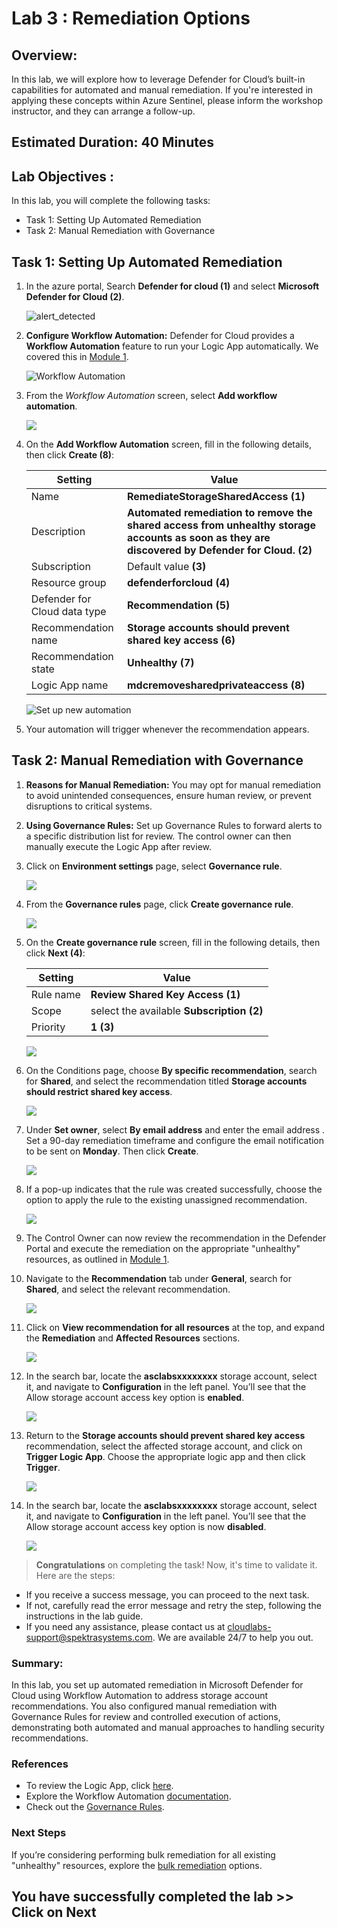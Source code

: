 # Lab 3 : Remediation Options

## Overview:
In this lab, we will explore how to leverage Defender for Cloud’s built-in capabilities for automated and manual remediation. If you're interested in applying these concepts within Azure Sentinel, please inform the workshop instructor, and they can arrange a follow-up.

## Estimated Duration: 40 Minutes

## Lab Objectives :

In this lab, you will complete the following tasks:

- Task 1: Setting Up Automated Remediation
- Task 2: Manual Remediation with Governance

## Task 1: Setting Up Automated Remediation

1. In the azure portal, Search **Defender for cloud (1)** and select **Microsoft Defender for Cloud (2)**.

   ![alert_detected](images/178.png)

1. **Configure Workflow Automation:** Defender for Cloud provides a **Workflow Automation** feature to run your Logic App automatically. We covered this in [Module 1](./Module%201%20-%20Recommendation%20triggers.md).

   ![Workflow Automation](./images/workflow-automation.png)

2. From the *Workflow Automation* screen, select **Add workflow automation**.

   ![](./images/add-workflow-automation.png)

3. On the **Add Workflow Automation** screen, fill in the following details, then click **Create (8)**:

   | Setting  | Value |
   -----------|---------
   | Name | **RemediateStorageSharedAccess (1)** |
   | Description | **Automated remediation to remove the shared access from unhealthy storage accounts as soon as they are discovered by Defender for Cloud. (2)** |
   | Subscription | Default value **(3)** |
   | Resource group | **defenderforcloud (4)** |
   | Defender for Cloud data type | **Recommendation (5)** |
   | Recommendation name| **Storage accounts should prevent shared key access (6)** |
   | Recommendation state | **Unhealthy (7)** |
   | Logic App name | **mdcremovesharedprivateaccess (8)** |

   ![Set up new automation](./images/105.png)

4. Your automation will trigger whenever the recommendation appears.

## Task 2: Manual Remediation with Governance

1. **Reasons for Manual Remediation:** You may opt for manual remediation to avoid unintended consequences, ensure human review, or prevent disruptions to critical systems.

1. **Using Governance Rules:** Set up Governance Rules to forward alerts to a specific distribution list for review. The control owner can then manually execute the Logic App after review.

1. Click on **Environment settings** page, select **Governance rule**.

   ![](./images/112.png)

1. From the **Governance rules** page, click **Create governance rule**.

   ![](./images/113.png)

1. On the **Create governance rule** screen, fill in the following details, then click **Next (4)**:

   | Setting  | Value |
   -----------|---------
   | Rule name | **Review Shared Key Access (1)** |
   | Scope | select the available **Subscription (2)** |
   | Priority | **1 (3)** |

   ![](./images/106.png)

1. On the Conditions page, choose **By specific recommendation**, search for **Shared**, and select the recommendation titled **Storage accounts should restrict shared key access**.

   ![](./images/111.png)

1. Under **Set owner**, select **By email address** and enter the email address **<inject key="AzureAdUserEmail"></inject>**. Set a 90-day remediation timeframe and configure the email notification to be sent on **Monday**. Then click **Create**.

   ![](./images/109.png)

1. If a pop-up indicates that the rule was created successfully, choose the option to apply the rule to the existing unassigned recommendation.

   ![](./images/110.png)

1. The Control Owner can now review the recommendation in the Defender Portal and execute the remediation on the appropriate "unhealthy" resources, as outlined in [Module 1](./Module%201%20-%20Recommendation%20triggers.md).

1. Navigate to the **Recommendation** tab under **General**, search for **Shared**, and select the relevant recommendation.

   ![](./images/107.png)

1. Click on **View recommendation for all resources** at the top, and expand the **Remediation** and **Affected Resources** sections.

   ![](./images/108.png)

1. In the search bar, locate the **asclabsxxxxxxxx** storage account, select it, and navigate to **Configuration** in the left panel. You’ll see that the Allow storage account access key option is **enabled**.

   ![](./images/116.png)

1. Return to the **Storage accounts should prevent shared key access** recommendation, select the affected storage account, and click on **Trigger Logic App**. Choose the appropriate logic app and then click **Trigger**.

   ![](./images/115.png)

1. In the search bar, locate the **asclabsxxxxxxxx** storage account, select it, and navigate to **Configuration** in the left panel. You’ll see that the Allow storage account access key option is now **disabled**.

   ![](./images/117.png)

> **Congratulations** on completing the task! Now, it's time to validate it. Here are the steps:
- If you receive a success message, you can proceed to the next task.
- If not, carefully read the error message and retry the step, following the instructions in the lab guide.
- If you need any assistance, please contact us at cloudlabs-support@spektrasystems.com. We are available 24/7 to help you out.
 
<validation step="f96ddd2f-b0d3-4b1e-b6bb-d833f49007a6" />

### Summary:

In this lab, you set up automated remediation in Microsoft Defender for Cloud using Workflow Automation to address storage account recommendations. You also configured manual remediation with Governance Rules for review and controlled execution of actions, demonstrating both automated and manual approaches to handling security recommendations.

### References

- To review the Logic App, click [here](./Module%202%20-%20Writing%20Logic%20App.md).
- Explore the Workflow Automation [documentation](https://learn.microsoft.com/en-us/azure/defender-for-cloud/workflow-automation).
- Check out the [Governance Rules](https://learn.microsoft.com/en-us/azure/defender-for-cloud/episode-fifteen).

### Next Steps

If you’re considering performing bulk remediation for all existing "unhealthy" resources, explore the [bulk remediation](./Module%204%20-%20Bulk%20remediation.md) options.

## You have successfully completed the lab >> Click on Next
